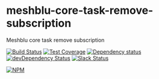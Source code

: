 # meshblu-core-task-remove-subscription
Meshblu core task remove subscription

[![Build Status](https://travis-ci.org/octoblu/meshblu-core-task-remove-subscription.svg?branch=master)](https://travis-ci.org/octoblu/meshblu-core-task-remove-subscription)
[![Test Coverage](https://codecov.io/gh/octoblu/meshblu-core-task-remove-subscription/branch/master/graph/badge.svg)](https://codecov.io/gh/octoblu/meshblu-core-task-remove-subscription)
[![Dependency status](http://img.shields.io/david/octoblu/meshblu-core-task-remove-subscription.svg?style=flat)](https://david-dm.org/octoblu/meshblu-core-task-remove-subscription)
[![devDependency Status](http://img.shields.io/david/dev/octoblu/meshblu-core-task-remove-subscription.svg?style=flat)](https://david-dm.org/octoblu/meshblu-core-task-remove-subscription#info=devDependencies)
[![Slack Status](http://community-slack.octoblu.com/badge.svg)](http://community-slack.octoblu.com)

[![NPM](https://nodei.co/npm/meshblu-core-task-remove-subscription.svg?style=flat)](https://npmjs.org/package/meshblu-core-task-remove-subscription)

